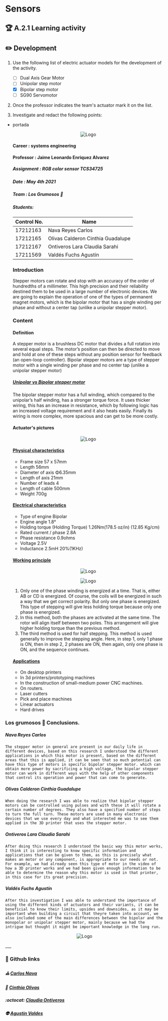 # Sensors

## :trophy: A.2.1 Learning activity

## :pencil2: Development

1. Use the following list of electric actuator models for the development of the activity.

    - [ ] Dual Axis Gear Motor
    - [ ] Unipolar step motor
    - [x] Bipolar step motor
    - [ ] SG90 Servomotor

2. Once the professor indicates the team's actuator mark it on the list.

3. Investigate and redact the following points:

- portada

    <p align="center">
      <img alt="Logo" src="../img/liston.png">
   </p>

    #### Career : systems engineering
    #### Professor : Jaime Leonardo Enriquez Alvarez
    ##### Assignment : RGB color sensor TCS34725
    ##### Date : May 4th 2021
    ##### Team : Los Grumosos 🐻
    ##### Students:

    | Control No. | Name                              |
    | ----------- | --------------------------------- |
    | 17212163    | Nava Reyes Carlos                 |
    | 17212165    | Olivas Calderon Cinthia Guadalupe |
    | 17212167    | Ontiveros Lara Claudia Sarahi     |
    | 17211569    | Valdés Fuchs Agustín              |
    

    ### Introduction
    Stepper motors can rotate and stop with an accuracy of the order of hundredths of a millimeter. This high precision and their reliability destined them to be used in a large number of electronic devices. We are going to explain the operation of one of the types of permanent magnet motors, which is the bipolar motor that has a single winding per phase and without a center tap (unlike a unipolar stepper motor).

    ### Content
    #### Definition

    A stepper motor is a brushless DC motor that divides a full rotation into several equal steps. The motor’s position can then be directed to move and hold at one of these steps without any position sensor for feedback (an open-loop controller). Bipolar stepper motors are a type of stepper motor with a single winding per phase and no center tap (unlike a unipolar stepper motor)

    ##### [Unipolar vs Bipolar stepper motor](https://www.youtube.com/watch?v=vxxnPJBxG3M)

    The bipolar stepper motor has a full winding, which compared to the unipolar’s half winding, has a stronger torque force.
    It uses thicker wiring, this has an increase in resistance, which by following logic has an increased voltage requirement and it also heats easily.
    Finally its wiring is more complex, more spacious and can get to be more costly.

    #### Actuator's pictures

    <p align="center">
      <img alt="Logo" src="../img/A2.1_TAC_1.png">
    </p>

    #### [Physical characteristics](https://www.electrical4u.com/bipolar-stepper-motor/)

    - Frame size 57 x 57mm
    - Length 56mm
    - Diameter of axis Φ6.35mm
    - Length of axis 21mm
    - Number of leads 4
    - Length of cable 500mm
    - Weight 700g

    #### [Electrical characteristics](https://www.electrical4u.com/bipolar-stepper-motor/)

    - Type of engine Bipolar
    - Engine angle 1.8°
    - Holding torque (Holding Torque)  1.26Nm(178.5 oz/in) (12.85 Kg/cm)
    - Rated current / phase 2.8A
    - Phase resistance 0.9ohms
    - Voltage 2.5V
    - Inductance 2.5mH 20%(1KHz)

    #### [Working principle](https://www.electrical4u.com/bipolar-stepper-motor/)

    
    <p align="center">
      <img alt="Logo" src="../img/A2.1_TAC_2.png">
    </p>
    <p align="center">
      <img alt="Logo" src="../img/A2.1_TAC_3.png">
    </p>

    1. Only one of the phase winding is energized at a time. That is, either AB or CD is energized. Of course, the coils will be energized in such a way that we get correct polarity. But only one phase is energized. This type of stepping will give less holding torque because only one phase is energized.
    2. In this method, both the phases are activated at the same time. The rotor will align itself between two poles. This arrangement will give higher holding torque than the previous method.
    3. The third method is used for half stepping. This method is used generally to improve the stepping angle.  Here, in step 1, only 1 phase is ON, then in step 2, 2 phases are ON, then again, only one phase is ON, and the sequence continues.

    #### [Applications](https://www.monolithicpower.com/en/stepper-motors-basics-types-uses)

    - On desktop printers
    - In 3d printers/prototyping machines
    - In the construction of small-medium power CNC machines.
    - On routers.
    - Laser cutters
    - Pick and place machines
    - Linear actuators
    - Hard drives

### Los grumosos 🐻 Conclusions.
##### Nava Reyes Carlos 
```
The stepper motor in general are present in our daily life in different devices, based on this research I understood the different applications in which this motor is present, based on the different areas that this is applied, it can be seen that so much potential can have this type of motors in specific bipolar stepper motor. which can obtain more power by sacrificing a high voltage, the bipolar stepper motor can work in different ways with the help of other components that control its operation and power that can come to generate.
```
##### Olivas Calderon Cinthia Guadalupe
```
When doing the research I was able to realize that bipolar stepper motors can be controlled using pulses and with these it will rotate a certain number of degrees. They also have a specified number of steps to turn the full turn. These motors are used in many electronic devices that we use every day and what interested me was to see them applied in the 3D printer that uses the stepper motor.
```
##### Ontiveros Lara Claudia Sarahi
```
After doing this research I understood the basic way this motor works, I think it is interesting to know specific information and applications that can be given to them, as this is precisely what makes an motor or any component, is appropriate to our needs or not. For example, we had already seen this type of motor in the video of how a 3D printer works and we had been given enough information to be able to determine the reason why this motor is used in that printer, in this case for its great precision.
```
##### Valdés Fuchs Agustín  
```
After this investigation I was able to understand the importance of using the different kinds of actuators and their variants, it can be beneficial to know their limits, upsides and downsides, as it may be important when building a circuit that theyre taken into account, we also included some of the main differences between the bipolar and the monopolar or unipolar stepper motor, mainly because we had the intrigue but thought it might be important knowledge in the long run.
```
<p align="center">
      <img alt="Logo" src="../img/A1.2_TAC_4.png">
    </p>
___

### :octopus: Github links

##### :church: [Carlos Nava](https://github.com/CarlosNavaR/SistemasProgramables)
##### :princess: [Cinthia Olivas](https://github.com/OlivasCinthia/Sistemas-programables.git)
##### :octocat: [Claudia Ontiveros](https://github.com/OntiverosClaudia/SistemasProgramables.git)
##### :alien: [Agustin Valdes](https://github.com/dasgrossfuchs/SistemasProgramables)


